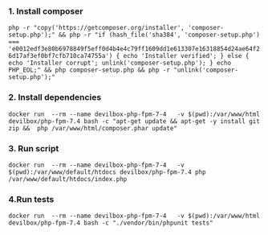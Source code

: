 
### 1. Install composer

`php -r "copy('https://getcomposer.org/installer', 'composer-setup.php');" &&
php -r "if (hash_file('sha384', 'composer-setup.php') === 'e0012edf3e80b6978849f5eff0d4b4e4c79ff1609dd1e613307e16318854d24ae64f26d17af3ef0bf7cfb710ca74755a') { echo 'Installer verified'; } else { echo 'Installer corrupt'; unlink('composer-setup.php'); } echo PHP_EOL;" &&
php composer-setup.php &&
php -r "unlink('composer-setup.php');"`

### 2. Install dependencies

` docker run  --rm --name devilbox-php-fpm-7-4   -v $(pwd):/var/www/html devilbox/php-fpm-7.4 bash -c "apt-get update && apt-get -y install git zip &&  php /var/www/html/composer.phar update" 
`
### 3. Run script

` docker run  --rm --name devilbox-php-fpm-7-4   -v $(pwd):/var/www/default/htdocs devilbox/php-fpm-7.4 php /var/www/default/htdocs/index.php
`

### 4.Run tests
`docker run  --rm --name devilbox-php-fpm-7-4   -v $(pwd):/var/www/html devilbox/php-fpm-7.4 bash -c "./vendor/bin/phpunit tests"
`

